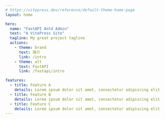 ```yaml
---
# https://vitepress.dev/reference/default-theme-home-page
layout: home

hero:
  name: "FastAPI Antd Admin"
  text: "A VitePress Site"
  tagline: My great project tagline
  actions:
    - theme: brand
      text: 简介
      link: /intro
    - theme: alt
      text: FastAPI
      link: /fastapi/intro

features:
  - title: Feature A
    details: Lorem ipsum dolor sit amet, consectetur adipiscing elit
  - title: Feature B
    details: Lorem ipsum dolor sit amet, consectetur adipiscing elit
  - title: Feature C
    details: Lorem ipsum dolor sit amet, consectetur adipiscing elit
---
```


